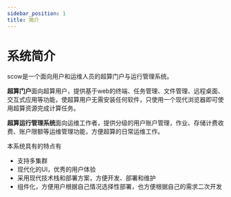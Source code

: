 ```yaml
---
sidebar_position: 1
title: 简介
---
```


# 系统简介

scow是一个面向用户和运维人员的超算门户与运行管理系统。

**超算门户**面向超算用户，提供基于web的终端、任务管理、文件管理、远程桌面、交互式应用等功能，使超算用户无需安装任何软件，只使用一个现代浏览器即可使用超算资源完成计算任务。

**超算运行管理系统**面向运维工作者，提供分级的用户账户管理，作业、存储计费收费、账户限额等运维管理功能，方便超算的日常运维工作。

本系统具有的特点有

- 支持多集群
- 现代化的UI，优秀的用户体验
- 采用现代技术栈和部署方案，方便开发、部署和维护
- 组件化，方便用户根据自己情况选择性部署，也方便根据自己的需求二次开发


